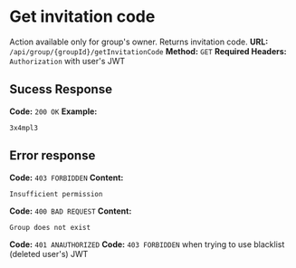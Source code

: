 # Get invitation code
Action available only for group's owner. Returns invitation code.
**URL:** `/api/group/{groupId}/getInvitationCode`
**Method:** `GET`
**Required Headers:** `Authorization` with user's JWT

## Sucess Response
**Code:** `200 OK`
**Example:**
```
3x4mpl3
```

## Error response
**Code:** `403 FORBIDDEN`
**Content:**
```
Insufficient permission
```
**Code:** `400 BAD REQUEST` 
**Content:**
```
Group does not exist
```
**Code:** `401 ANAUTHORIZED` 
**Code:** `403 FORBIDDEN` when trying to use blacklist (deleted user's) JWT 
